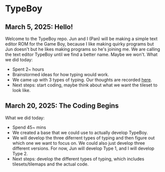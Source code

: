 # TypeBoy

## March 5, 2025: Hello!
Welcome to the TypeBoy repo. Jun and I (Pan) will be making a simple text editor ROM for the Game Boy, because I like making quirky programs but Jun doesn't but he likes making programs so he's joining me. We are calling the text editor TypeBoy until we find a better name. Maybe we won't. What we did today:
- Spent 2~ hours
- Brainstormed ideas for how typing would work.
- We came up with 3 types of typing. Our thoughts are recorded [here](https://www.canva.com/design/DAGg6SYRRPU/4CMcSRlry2y0dif6VhZBfg/view?utm_content=DAGg6SYRRPU&utm_campaign=designshare&utm_medium=link2&utm_source=uniquelinks&utlId=h42bbeacbb4).
- Next steps: start coding, maybe think about what we want the tileset to look like.

## March 20, 2025: The Coding Begins
What we did today:
- Spend 45~ mins
- We created a base that we could use to actually develop TypeBoy.
- We will develop the three diferrent types of typing and then figure out which one we want to focus on. We could also just develop three different versions. For now, Jun will develop Type 1, and I will develop Type 2.
- Next steps: develop the different types of typing, which includes tilesets/tilemaps and the actual code.
